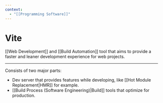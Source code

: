 ```yaml
---
context:
  - "[[Programming Software]]"
---
```


# Vite

[[Web Development]] and [[Build Automation]] tool that aims to provide a faster and leaner development experience for web projects.

---

Consists of two major parts:

- Dev server that provides features while developing, like [[Hot Module Replacement|HMR]] for example.
- [[Build Process (Software Engineering)|Build]] tools that optimize for production.
